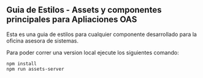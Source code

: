## Guia de Estilos - Assets y componentes principales para Apliaciones OAS

Esta es una guia de estilos para cualquier componente desarrollado para la oficina asesora de sistemas.

Para poder correr una version local ejecute los siguientes comando:

```
npm install
npm run assets-server
```
